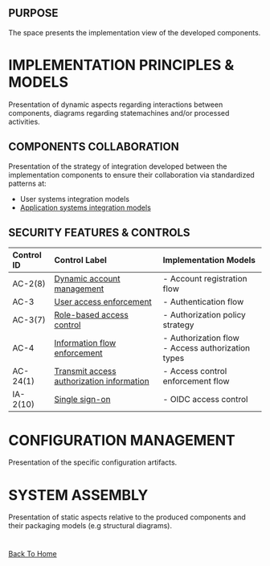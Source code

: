 ## PURPOSE
The space presents the implementation view of the developed components.

# IMPLEMENTATION PRINCIPLES & MODELS
Presentation of dynamic aspects regarding interactions between components, diagrams regarding statemachines and/or processed activities.
## COMPONENTS COLLABORATION
Presentation of the strategy of integration developed between the implementation components to ensure their collaboration via standardized patterns at:
- User systems integration models
- [Application systems integration models](/implementation-line/access-control/ac-system/docs)


## SECURITY FEATURES & CONTROLS
|Control ID|Control Label|Implementation Models|
|:---|:---|:---|
|AC-2(8)|[Dynamic account management](dynamic-account-management.md)|- Account registration flow<br>|
|AC-3|[User access enforcement](user-access-enforcement.md)|- Authentication flow<br>|
|AC-3(7)|[Role-based access control](role-based-access-control.md)|- Authorization policy strategy<br>|
|AC-4|[Information flow enforcement](information-flow-enforcement.md)|- Authorization flow<br>- Access authorization types|
|AC-24(1)|[Transmit access authorization information](transmit-access-authorization-information.md)|- Access control enforcement flow<br>|
|IA-2(10)|[Single sign-on](single-sign-on.md)|- OIDC access control<br>|

# CONFIGURATION MANAGEMENT
Presentation of the specific configuration artifacts.

# SYSTEM ASSEMBLY
Presentation of static aspects relative to the produced components and their packaging models (e.g structural diagrams).

#
[Back To Home](/README.md)

